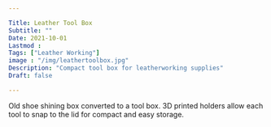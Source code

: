 ```yaml
---

Title: Leather Tool Box
Subtitle: ""
Date: 2021-10-01
Lastmod : 
Tags: ["Leather Working"]
image : "/img/leathertoolbox.jpg"
Description: "Compact tool box for leatherworking supplies"
Draft: false

---
```


Old shoe shining box converted to a tool box. 3D printed holders allow each tool to snap to the lid for compact and easy storage.